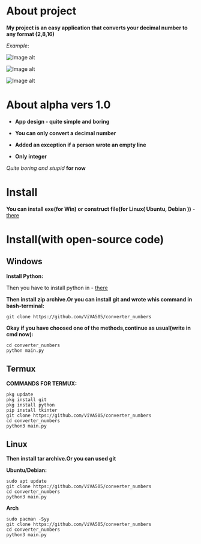 # About project
**My project is an easy application that converts your decimal number to any format (2,8,16)**

*Example*:









![Image alt](https://github.com/ViVA505/converter_numbers/assets/119343910/585f2558-6cb1-4c56-9d21-5c1dceefe02c)







![Image alt](https://github.com/ViVA505/converter_numbers/assets/119343910/2a28c9a0-8312-4cf3-82ce-9bebfe8bfa4e)







![Image alt](https://github.com/ViVA505/converter_numbers/assets/119343910/9d23eae7-fbb7-4882-a9d2-4c1290ec31cd)



# About alpha vers 1.0

 - **App design - quite simple and boring**

 - **You can only convert a decimal number**

 - **Added an exception if a person wrote an empty line**

 - **Only integer**


*Quite boring and stupid* **for now**




# Install

**You can install exe(for Win) or construct file(for Linux( Ubuntu, Debian ))** - [there](https://github.com/ViVA505/converter_numbers/releases/tag/convert_app)





# Install(with open-source code)

## Windows


**Install Python:**

Then you have to install python in - [there](https://www.python.org/)



**Then install zip archive.Or you can install git and wrote whis command in bash-terminal:**
```shell
git clone https://github.com/ViVA505/converter_numbers
```

**Okay if you have choosed one of the methods,continue as usual(write in cmd now):**
```shell
cd converter_numbers
python main.py
```


## Termux
**COMMANDS FOR TERMUX:**

```shell
pkg update
pkg install git
pkg install python
pip install tkinter
git clone https://github.com/ViVA505/converter_numbers
cd converter_numbers
python3 main.py
```





## Linux

**Then install tar archive.Or you can used git**

**Ubuntu/Debian:**
```shell
sudo apt update
git clone https://github.com/ViVA505/converter_numbers
cd converter_numbers
python3 main.py
```


**Arch**
```shell
sudo pacman -Syy
git clone https://github.com/ViVA505/converter_numbers
cd converter_numbers
python3 main.py
```







